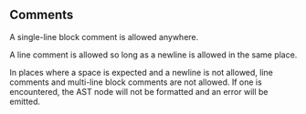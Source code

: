 ## Comments

A single-line block comment is allowed anywhere.

A line comment is allowed so long as a newline is allowed in the same place.

In places where a space is expected and a newline is not allowed, line comments and multi-line block comments are not
allowed. If one is encountered, the AST node will not be formatted and an error will be emitted.